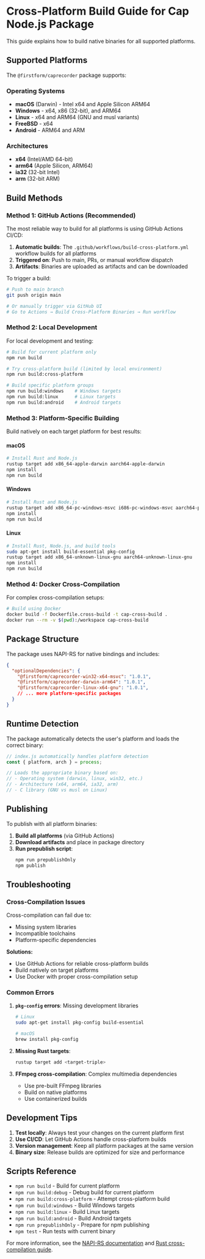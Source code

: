 # Cross-Platform Build Guide for Cap Node.js Package

This guide explains how to build native binaries for all supported platforms.

## Supported Platforms

The `@firstform/caprecorder` package supports:

### Operating Systems
- **macOS** (Darwin) - Intel x64 and Apple Silicon ARM64
- **Windows** - x64, x86 (32-bit), and ARM64  
- **Linux** - x64 and ARM64 (GNU and musl variants)
- **FreeBSD** - x64
- **Android** - ARM64 and ARM

### Architectures  
- **x64** (Intel/AMD 64-bit)
- **arm64** (Apple Silicon, ARM64)
- **ia32** (32-bit Intel)
- **arm** (32-bit ARM)

## Build Methods

### Method 1: GitHub Actions (Recommended)

The most reliable way to build for all platforms is using GitHub Actions CI/CD:

1. **Automatic builds**: The `.github/workflows/build-cross-platform.yml` workflow builds for all platforms
2. **Triggered on**: Push to main, PRs, or manual workflow dispatch
3. **Artifacts**: Binaries are uploaded as artifacts and can be downloaded

To trigger a build:
```bash
# Push to main branch
git push origin main

# Or manually trigger via GitHub UI
# Go to Actions → Build Cross-Platform Binaries → Run workflow
```

### Method 2: Local Development

For local development and testing:

```bash
# Build for current platform only
npm run build

# Try cross-platform build (limited by local environment)
npm run build:cross-platform

# Build specific platform groups
npm run build:windows    # Windows targets
npm run build:linux      # Linux targets  
npm run build:android    # Android targets
```

### Method 3: Platform-Specific Building

Build natively on each target platform for best results:

#### macOS
```bash
# Install Rust and Node.js
rustup target add x86_64-apple-darwin aarch64-apple-darwin
npm install
npm run build
```

#### Windows
```bash
# Install Rust and Node.js
rustup target add x86_64-pc-windows-msvc i686-pc-windows-msvc aarch64-pc-windows-msvc
npm install
npm run build
```

#### Linux
```bash
# Install Rust, Node.js, and build tools
sudo apt-get install build-essential pkg-config
rustup target add x86_64-unknown-linux-gnu aarch64-unknown-linux-gnu
npm install
npm run build
```

### Method 4: Docker Cross-Compilation

For complex cross-compilation setups:

```bash
# Build using Docker
docker build -f Dockerfile.cross-build -t cap-cross-build .
docker run --rm -v $(pwd):/workspace cap-cross-build
```

## Package Structure

The package uses NAPI-RS for native bindings and includes:

```json
{
  "optionalDependencies": {
    "@firstform/caprecorder-win32-x64-msvc": "1.0.1",
    "@firstform/caprecorder-darwin-arm64": "1.0.1",
    "@firstform/caprecorder-linux-x64-gnu": "1.0.1",
    // ... more platform-specific packages
  }
}
```

## Runtime Detection

The package automatically detects the user's platform and loads the correct binary:

```javascript
// index.js automatically handles platform detection
const { platform, arch } = process;

// Loads the appropriate binary based on:
// - Operating system (darwin, linux, win32, etc.)
// - Architecture (x64, arm64, ia32, arm)
// - C library (GNU vs musl on Linux)
```

## Publishing

To publish with all platform binaries:

1. **Build all platforms** (via GitHub Actions)
2. **Download artifacts** and place in package directory
3. **Run prepublish script**:
   ```bash
   npm run prepublishOnly
   npm publish
   ```

## Troubleshooting

### Cross-Compilation Issues

Cross-compilation can fail due to:
- Missing system libraries
- Incompatible toolchains  
- Platform-specific dependencies

**Solutions:**
- Use GitHub Actions for reliable cross-platform builds
- Build natively on target platforms
- Use Docker with proper cross-compilation setup

### Common Errors

1. **`pkg-config` errors**: Missing development libraries
   ```bash
   # Linux
   sudo apt-get install pkg-config build-essential
   
   # macOS  
   brew install pkg-config
   ```

2. **Missing Rust targets**:
   ```bash
   rustup target add <target-triple>
   ```

3. **FFmpeg cross-compilation**: Complex multimedia dependencies
   - Use pre-built FFmpeg libraries
   - Build on native platforms
   - Use containerized builds

## Development Tips

1. **Test locally**: Always test your changes on the current platform first
2. **Use CI/CD**: Let GitHub Actions handle cross-platform builds
3. **Version management**: Keep all platform packages at the same version
4. **Binary size**: Release builds are optimized for size and performance

## Scripts Reference

- `npm run build` - Build for current platform
- `npm run build:debug` - Debug build for current platform  
- `npm run build:cross-platform` - Attempt cross-platform build
- `npm run build:windows` - Build Windows targets
- `npm run build:linux` - Build Linux targets
- `npm run build:android` - Build Android targets
- `npm run prepublishOnly` - Prepare for npm publishing
- `npm test` - Run tests with current binary

For more information, see the [NAPI-RS documentation](https://napi.rs/) and [Rust cross-compilation guide](https://rust-lang.github.io/rustup/cross-compilation.html).
